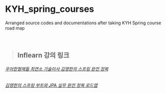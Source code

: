 # KYH_spring_courses
  Arranged source codes and documentations after taking KYH Spring course road map
</br></br></br>
> ## Inflearn  강의 링크
###### [우아한형제들 최연소 기술이사 김영한의 스프링 완전 정복](https://www.inflearn.com/roadmaps/373)
###### [김영한의 스프링 부트와 JPA 실무 완전 정복 로드맵](https://www.inflearn.com/roadmaps/149)
